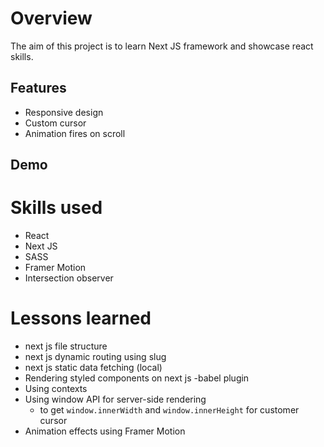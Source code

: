 # Overview

The aim of this project is to learn Next JS framework and showcase react skills.

## Features

- Responsive design
- Custom cursor
- Animation fires on scroll

## Demo

# Skills used

- React
- Next JS
- SASS
- Framer Motion
- Intersection observer

# Lessons learned

- next js file structure
- next js dynamic routing using slug
- next js static data fetching (local)
- Rendering styled components on next js
  -babel plugin
- Using contexts
- Using window API for server-side rendering
  - to get `window.innerWidth` and `window.innerHeight` for customer cursor
- Animation effects using Framer Motion
